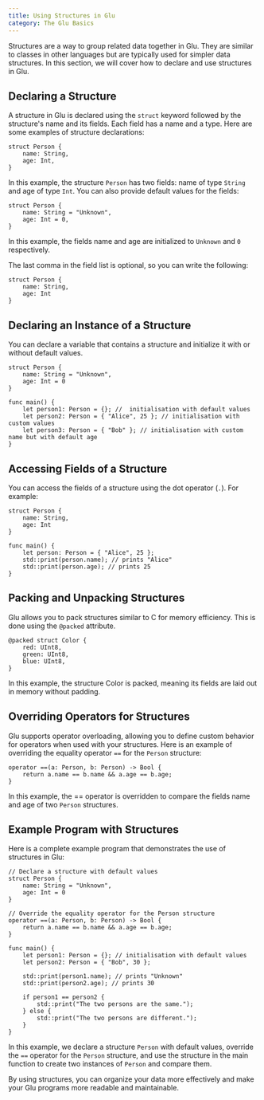 ```yaml
---
title: Using Structures in Glu
category: The Glu Basics
---
```


Structures are a way to group related data together in Glu. They are similar to classes in other languages but are typically used for simpler data structures. In this section, we will cover how to declare and use structures in Glu.

## Declaring a Structure

A structure in Glu is declared using the `struct` keyword followed by the structure's name and its fields. Each field has a name and a type. Here are some examples of structure declarations:

```glu
struct Person {
    name: String,
    age: Int,
}
```

In this example, the structure `Person` has two fields: name of type `String` and age of type `Int`. You can also provide default values for the fields:

```glu
struct Person {
    name: String = "Unknown",
    age: Int = 0,
}
```

In this example, the fields name and age are initialized to `Unknown` and `0` respectively.

The last comma in the field list is optional, so you can write the following:

```glu
struct Person {
    name: String,
    age: Int
}
```

## Declaring an Instance of a Structure

You can declare a variable that contains a structure and initialize it with or without default values.

```glu
struct Person {
    name: String = "Unknown",
    age: Int = 0
}

func main() {
    let person1: Person = {}; //  initialisation with default values
    let person2: Person = { "Alice", 25 }; // initialisation with custom values
    let person3: Person = { "Bob" }; // initialisation with custom name but with default age
}
```

## Accessing Fields of a Structure

You can access the fields of a structure using the dot operator (`.`). For example:

```glu
struct Person {
    name: String,
    age: Int
}

func main() {
    let person: Person = { "Alice", 25 };
    std::print(person.name); // prints "Alice"
    std::print(person.age); // prints 25
}
```

## Packing and Unpacking Structures

Glu allows you to pack structures similar to C for memory efficiency. This is done using the `@packed` attribute.

```glu
@packed struct Color {
    red: UInt8,
    green: UInt8,
    blue: UInt8,
}
```

In this example, the structure Color is packed, meaning its fields are laid out in memory without padding.

## Overriding Operators for Structures

Glu supports operator overloading, allowing you to define custom behavior for operators when used with your structures. Here is an example of overriding the equality operator `==` for the `Person` structure:

```glu
operator ==(a: Person, b: Person) -> Bool {
    return a.name == b.name && a.age == b.age;
}
```

In this example, the == operator is overridden to compare the fields name and age of two `Person` structures.

## Example Program with Structures

Here is a complete example program that demonstrates the use of structures in Glu:

```glu
// Declare a structure with default values
struct Person {
    name: String = "Unknown",
    age: Int = 0
}

// Override the equality operator for the Person structure
operator ==(a: Person, b: Person) -> Bool {
    return a.name == b.name && a.age == b.age;
}

func main() {
    let person1: Person = {}; // initialisation with default values
    let person2: Person = { "Bob", 30 };

    std::print(person1.name); // prints "Unknown"
    std::print(person2.age); // prints 30

    if person1 == person2 {
        std::print("The two persons are the same.");
    } else {
        std::print("The two persons are different.");
    }
}
```

In this example, we declare a structure `Person` with default values, override the `==` operator for the `Person` structure, and use the structure in the main function to create two instances of `Person` and compare them.

By using structures, you can organize your data more effectively and make your Glu programs more readable and maintainable.
